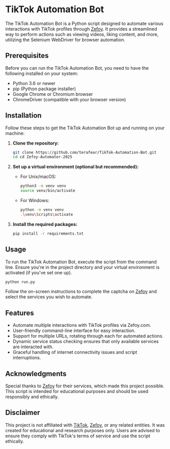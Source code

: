 # TikTok Automation Bot

The TikTok Automation Bot is a Python script designed to automate various interactions with TikTok profiles through [Zefoy](https://zefoy.com/). It provides a streamlined way to perform actions such as viewing videos, liking content, and more, utilizing the Selenium WebDriver for browser automation.

## Prerequisites

Before you can run the TikTok Automation Bot, you need to have the following installed on your system:

- Python 3.6 or newer
- pip (Python package installer)
- Google Chrome or Chromium browser
- ChromeDriver (compatible with your browser version)

## Installation

Follow these steps to get the TikTok Automation Bot up and running on your machine:

1. **Clone the repository:**

   ```sh
   git clone https://github.com/terafear/TikTok-Automation-Bot.git
   cd cd Zefoy-Automator-2025
   ```

2. **Set up a virtual environment (optional but recommended):**

   - For Unix/macOS:

     ```sh
     python3 -m venv venv
     source venv/bin/activate
     ```

   - For Windows:

     ```sh
     python -m venv venv
     .\venv\Scripts\activate
     ```

3. **Install the required packages:**

   ```sh
   pip install -r requirements.txt
   ```

## Usage

To run the TikTok Automation Bot, execute the script from the command line. Ensure you're in the project directory and your virtual environment is activated (if you've set one up).

```sh
python run.py
```

Follow the on-screen instructions to complete the captcha on [Zefoy](https://zefoy.com/) and select the services you wish to automate.

## Features

- Automate multiple interactions with TikTok profiles via Zefoy.com.
- User-friendly command-line interface for easy interaction.
- Support for multiple URLs, rotating through each for automated actions.
- Dynamic service status checking ensures that only available services are interacted with.
- Graceful handling of internet connectivity issues and script interruptions.

## Acknowledgments

Special thanks to [Zefoy](https://zefoy.com/) for their services, which made this project possible. This script is intended for educational purposes and should be used responsibly and ethically.

## Disclaimer

This project is not affiliated with [TikTok](https://www.tiktok.com/), [Zefoy](https://zefoy.com/), or any related entities. It was created for educational and research purposes only. Users are advised to ensure they comply with TikTok's terms of service and use the script ethically.
